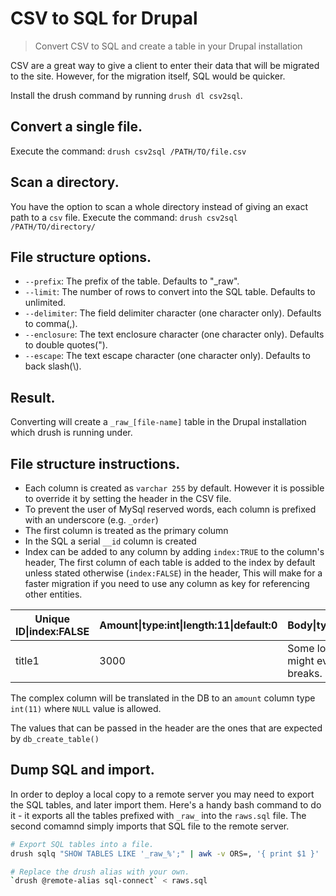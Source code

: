 # CSV to SQL for Drupal

> Convert CSV to SQL and create a table in your Drupal installation

CSV are a great way to give a client to enter their data that will be migrated
to the site. However, for the migration itself, SQL would be quicker.

Install the drush command by running ``drush dl csv2sql``.

## Convert a single file.

Execute the command: ``drush csv2sql /PATH/TO/file.csv``

## Scan a directory.

You have the option to scan a whole directory instead of giving an exact path to a ``csv`` file.
Execute the command: ``drush csv2sql /PATH/TO/directory/``

## File structure options.

* `--prefix`: The prefix of the table. Defaults to "_raw".
* `--limit`: The number of rows to convert into the SQL table. Defaults to unlimited.
* `--delimiter`: The field delimiter character (one character only). Defaults to comma(,).
* `--enclosure`: The text enclosure character (one character only). Defaults to double quotes(").
* `--escape`: The text escape character (one character only). Defaults to back slash(\\).

## Result.

Converting will create a ``_raw_[file-name]`` table in the Drupal installation which drush is running
under.

## File structure instructions.

* Each column is created as ``varchar 255`` by default. However it is possible to
override it by setting the header in the CSV file.
* To prevent the user of MySql reserved words, each column is prefixed with an underscore (e.g. ``_order``)
* The first column is treated as the primary column
* In the SQL a serial ``__id`` column is created
* Index can be added to any column by adding ``index:TRUE`` to the column's header,
 The first column of each table is added to the index by default unless stated otherwise (``index:FALSE``) in the header,
 This will make for a faster migration if you need to use any column as key for referencing other entities.

| Unique ID&#124;index:FALSE | Amount&#124;type:int&#124;length:11&#124;default:0| Body&#124;type:text&#124;size:big | User&#124;index:TRUE  |
| -------------------------- | --------------------------------------------------| ----------------------------------| ----- |
| title1                     | 3000                                              | Some long text, that might even have line breaks. | user1 |

The complex column will be translated in the DB to an ``amount`` column type
``int(11)`` where ``NULL`` value is allowed.

The values that can be passed in the header are the ones that are expected by
``db_create_table()``

## Dump SQL and import.

In order to deploy a local copy to a remote server you may need to export the SQL tables, and later import them. Here's a handy bash command to do it - it exports all the tables prefixed with ``_raw_`` into the ``raws.sql`` file. The second comamnd simply imports that SQL file to the remote server.

```bash
# Export SQL tables into a file.
drush sqlq "SHOW TABLES LIKE '_raw_%';" | awk -v ORS=, '{ print $1 }' | sed 's/,$//' | sed 's/^Tables_in_[^,]*,//' | drush sql-dump > raws.sql

# Replace the drush alias with your own.
`drush @remote-alias sql-connect` < raws.sql
```
